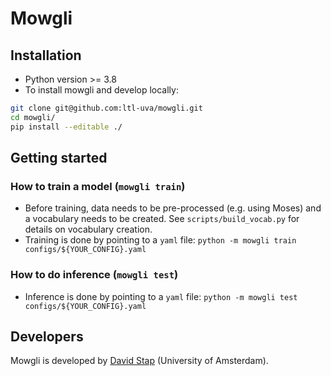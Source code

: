 # Mowgli

## Installation
* Python version >= 3.8
* To install mowgli and develop locally:
```bash
git clone git@github.com:ltl-uva/mowgli.git
cd mowgli/
pip install --editable ./ 
```

## Getting started
### How to train a model (`mowgli train`)
* Before training, data needs to be pre-processed (e.g. using Moses) and a vocabulary needs to be created. See `scripts/build_vocab.py` for details on vocabulary creation.
* Training is done by pointing to a `yaml` file: `python -m mowgli train configs/${YOUR_CONFIG}.yaml`

### How to do inference (`mowgli test`)
* Inference is done by pointing to a `yaml` file: `python -m mowgli test configs/${YOUR_CONFIG}.yaml`

## Developers
Mowgli is developed by [David Stap](https://davidstap.github.io) (University of Amsterdam).
